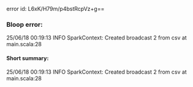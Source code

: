 error id: L6xK/H79m/p4bstRcpVz+g==
### Bloop error:

25/06/18 00:19:13 INFO SparkContext: Created broadcast 2 from csv at main.scala:28
#### Short summary: 

25/06/18 00:19:13 INFO SparkContext: Created broadcast 2 from csv at main.scala:28